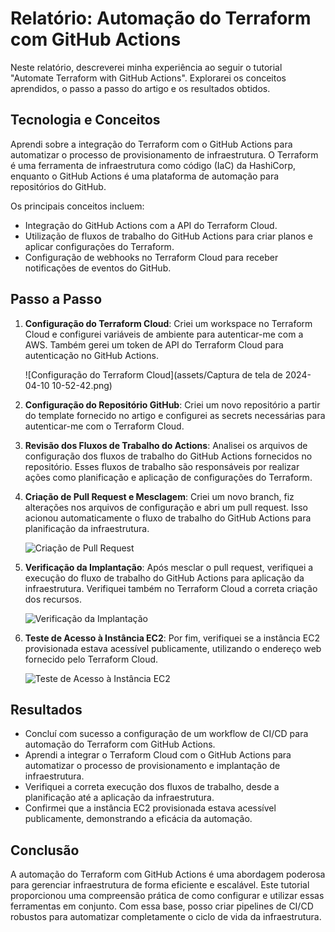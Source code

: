# Relatório: Automação do Terraform com GitHub Actions

Neste relatório, descreverei minha experiência ao seguir o tutorial "Automate Terraform with GitHub Actions". Explorarei os conceitos aprendidos, o passo a passo do artigo e os resultados obtidos.

## Tecnologia e Conceitos

Aprendi sobre a integração do Terraform com o GitHub Actions para automatizar o processo de provisionamento de infraestrutura. O Terraform é uma ferramenta de infraestrutura como código (IaC) da HashiCorp, enquanto o GitHub Actions é uma plataforma de automação para repositórios do GitHub.

Os principais conceitos incluem:

- Integração do GitHub Actions com a API do Terraform Cloud.
- Utilização de fluxos de trabalho do GitHub Actions para criar planos e aplicar configurações do Terraform.
- Configuração de webhooks no Terraform Cloud para receber notificações de eventos do GitHub.

## Passo a Passo

1. **Configuração do Terraform Cloud**: Criei um workspace no Terraform Cloud e configurei variáveis de ambiente para autenticar-me com a AWS. Também gerei um token de API do Terraform Cloud para autenticação no GitHub Actions.

   ![Configuração do Terraform Cloud](assets/Captura de tela de 2024-04-10 10-52-42.png)

2. **Configuração do Repositório GitHub**: Criei um novo repositório a partir do template fornecido no artigo e configurei as secrets necessárias para autenticar-me com o Terraform Cloud.

3. **Revisão dos Fluxos de Trabalho do Actions**: Analisei os arquivos de configuração dos fluxos de trabalho do GitHub Actions fornecidos no repositório. Esses fluxos de trabalho são responsáveis por realizar ações como planificação e aplicação de configurações do Terraform.

4. **Criação de Pull Request e Mesclagem**: Criei um novo branch, fiz alterações nos arquivos de configuração e abri um pull request. Isso acionou automaticamente o fluxo de trabalho do GitHub Actions para planificação da infraestrutura.

   ![Criação de Pull Request](link_para_a_imagem)

5. **Verificação da Implantação**: Após mesclar o pull request, verifiquei a execução do fluxo de trabalho do GitHub Actions para aplicação da infraestrutura. Verifiquei também no Terraform Cloud a correta criação dos recursos.

   ![Verificação da Implantação](link_para_a_imagem)

6. **Teste de Acesso à Instância EC2**: Por fim, verifiquei se a instância EC2 provisionada estava acessível publicamente, utilizando o endereço web fornecido pelo Terraform Cloud.

   ![Teste de Acesso à Instância EC2](link_para_a_imagem)

## Resultados

- Concluí com sucesso a configuração de um workflow de CI/CD para automação do Terraform com GitHub Actions.
- Aprendi a integrar o Terraform Cloud com o GitHub Actions para automatizar o processo de provisionamento e implantação de infraestrutura.
- Verifiquei a correta execução dos fluxos de trabalho, desde a planificação até a aplicação da infraestrutura.
- Confirmei que a instância EC2 provisionada estava acessível publicamente, demonstrando a eficácia da automação.

## Conclusão

A automação do Terraform com GitHub Actions é uma abordagem poderosa para gerenciar infraestrutura de forma eficiente e escalável. Este tutorial proporcionou uma compreensão prática de como configurar e utilizar essas ferramentas em conjunto. Com essa base, posso criar pipelines de CI/CD robustos para automatizar completamente o ciclo de vida da infraestrutura.
